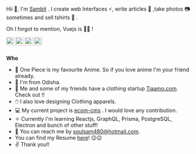 
 Hii 👋, I'm [Sambit](https://sambitsahoo.com) . I create web Interfaces ⚡, write articles 📔 ,take photos 📷 sometimes and sell tshirts 👕 .
 
 Oh I forgot to mention, Vuejs is 💚💚 !

<a href="https://twitter.com/sambitsahoojs">
  <img align="left" alt="Sambit Sahoo | Twitter" width="22px" src="https://cdn.jsdelivr.net/npm/simple-icons@v3/icons/twitter.svg" />
</a>
<a href="https://www.linkedin.com/in/sambit-sahoo-6a3859190//">
  <img align="left" alt="Sambit's LinkdeIN" width="22px" src="https://cdn.jsdelivr.net/npm/simple-icons@v3/icons/linkedin.svg" />
</a>
<a href="https://www.instagram.com/sambitsahoo.js">
  <img align="left" alt="Sambit's Instagram" width="22px" src="https://cdn.jsdelivr.net/npm/simple-icons@v3/icons/instagram.svg" />
</a>
<a href="https://www.facebook.com/sahoo.sambit.7">
  <img align="left" alt="Sambit's facebook" width="22px" src="https://cdn.jsdelivr.net/npm/simple-icons@v3/icons/facebook.svg" />
</a>
<br/>
<br/>

**Who**
- 👒 One Piece is my favourite Anime. So if you love anime I'm your friend already.
- 🚩 I'm from Odisha.
- 🥻 Me and some of my friends have a clothing startup [Tiaamo.com](https://tiaamo.com). Check out !!
- 🖱️ I also love designing Clothing apparels.
- 💻 My current project is [ecom-cms](https://github.com/soulsam480/ecom-cms) . I would love any contribution.
- ⚛  Currently I'm learning Reactjs, GraphQL, Prisma, PostgreSQL, Electron and bunch of other stuff!
- 📧 You can reach me by [soulsam480@hotmail.com](mailto:soulsam480@hotmail.com).
- You can find my Resume [here](https://drive.google.com/file/d/1kjEnuvVNKK-zsjzbq0Peh6ldrBvg4fmT/view)! 😉😉
- ✌️ Thank you!! 

<br/>
